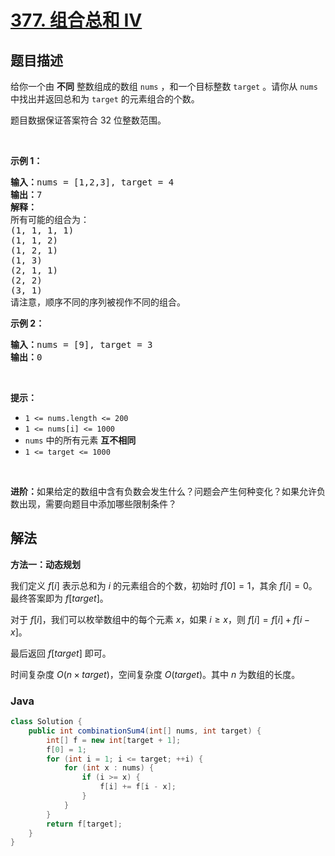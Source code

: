# [377. 组合总和 Ⅳ](https://leetcode.cn/problems/combination-sum-iv)

## 题目描述

<p>给你一个由 <strong>不同</strong> 整数组成的数组 <code>nums</code> ，和一个目标整数 <code>target</code> 。请你从 <code>nums</code> 中找出并返回总和为 <code>target</code> 的元素组合的个数。</p>

<p>题目数据保证答案符合 32 位整数范围。</p>

<p> </p>

<p><strong>示例 1：</strong></p>

<pre>
<strong>输入：</strong>nums = [1,2,3], target = 4
<strong>输出：</strong>7
<strong>解释：</strong>
所有可能的组合为：
(1, 1, 1, 1)
(1, 1, 2)
(1, 2, 1)
(1, 3)
(2, 1, 1)
(2, 2)
(3, 1)
请注意，顺序不同的序列被视作不同的组合。
</pre>

<p><strong>示例 2：</strong></p>

<pre>
<strong>输入：</strong>nums = [9], target = 3
<strong>输出：</strong>0
</pre>

<p> </p>

<p><strong>提示：</strong></p>

<ul>
	<li><code>1 <= nums.length <= 200</code></li>
	<li><code>1 <= nums[i] <= 1000</code></li>
	<li><code>nums</code> 中的所有元素 <strong>互不相同</strong></li>
	<li><code>1 <= target <= 1000</code></li>
</ul>

<p> </p>

<p><strong>进阶：</strong>如果给定的数组中含有负数会发生什么？问题会产生何种变化？如果允许负数出现，需要向题目中添加哪些限制条件？</p>

## 解法

**方法一：动态规划**

我们定义 $f[i]$ 表示总和为 $i$ 的元素组合的个数，初始时 $f[0] = 1$，其余 $f[i] = 0$。最终答案即为 $f[target]$。

对于 $f[i]$，我们可以枚举数组中的每个元素 $x$，如果 $i \ge x$，则 $f[i] = f[i] + f[i - x]$。

最后返回 $f[target]$ 即可。

时间复杂度 $O(n \times target)$，空间复杂度 $O(target)$。其中 $n$ 为数组的长度。

### **Java**

```java
class Solution {
    public int combinationSum4(int[] nums, int target) {
        int[] f = new int[target + 1];
        f[0] = 1;
        for (int i = 1; i <= target; ++i) {
            for (int x : nums) {
                if (i >= x) {
                    f[i] += f[i - x];
                }
            }
        }
        return f[target];
    }
}
```
